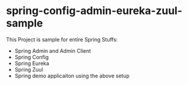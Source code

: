 # spring-config-admin-eureka-zuul-sample
This Project is sample for entire Spring Stuffs:
- Spring Admin and Admin Client
- Spring Config
- Spring Eureka
- Spring Zuul
- Spring demo applicaiton using the above setup

